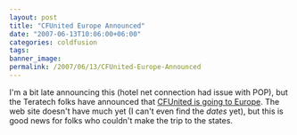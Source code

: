 ```yaml
---
layout: post
title: "CFUnited Europe Announced"
date: "2007-06-13T10:06:00+06:00"
categories: coldfusion 
tags: 
banner_image: 
permalink: /2007/06/13/CFUnited-Europe-Announced
---
```


I'm a bit late announcing this (hotel net connection had issue with POP), but the Teratech folks have announced that <a href="http://europe.cfunited.com/">CFUnited is going to Europe</a>. The web site doesn't have much yet (I can't even find the <i>dates</i> yet), but this is good news for folks who couldn't make the trip to the states.
